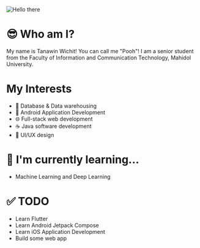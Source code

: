 ![Hello there](https://media.giphy.com/media/Nx0rz3jtxtEre/giphy.gif)

# 😎 Who am I?
My name is Tanawin Wichit! You can call me "Pooh"!
I am a senior student from the Faculty of Information and Communication Technology, Mahidol University.

# My Interests
- 💾 Database & Data warehousing
- 📱 Android Application Development
- 🌐 Full-stack web development
- ☕ Java software development
- 🎨 UI/UX design

# 🌱 I'm currently learning...
- Machine Learning and Deep Learning

# ✅ TODO
- Learn Flutter
- Learn Android Jetpack Compose
- Learn iOS Application Development
- Build some web app
<!--
**rektplorer64/rektplorer64** is a ✨ _special_ ✨ repository because its `README.md` (this file) appears on your GitHub profile.

Here are some ideas to get you started:

- 🔭 I’m currently working on ...
- 🌱 I’m currently learning ...
- 👯 I’m looking to collaborate on ...
- 🤔 I’m looking for help with ...
- 💬 Ask me about ...
- 📫 How to reach me: ...
- 😄 Pronouns: ...
- ⚡ Fun fact: ...
-->

